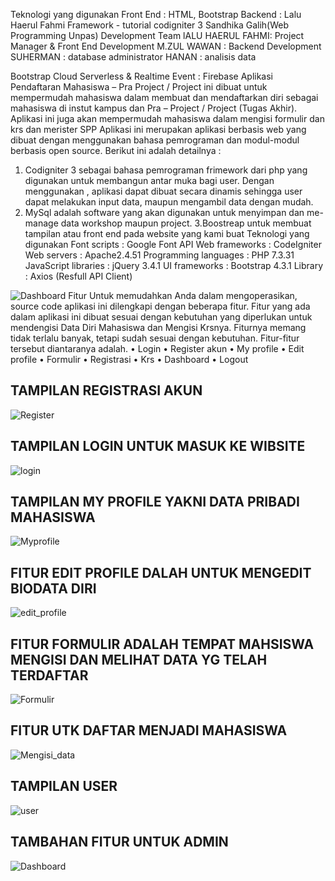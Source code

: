 Teknologi yang digunakan
Front End : HTML, Bootstrap
Backend : Lalu Haerul Fahmi Framework -  tutorial codigniter 3  Sandhika Galih(Web Programming Unpas)
Development Team
lALU HAERUL FAHMI: Project Manager & Front End Development
M.ZUL WAWAN : Backend Development
SUHERMAN : database administrator
HANAN : analisis data



Bootstrap 
Cloud Serverless & Realtime Event : Firebase
Aplikasi Pendaftaran Mahasiswa – Pra Project / Project ini dibuat untuk mempermudah mahasiswa dalam
membuat dan mendaftarkan diri sebagai mahasiswa di instut kampus dan Pra – Project / Project
(Tugas Akhir). 
Aplikasi ini juga akan mempermudah mahasiswa dalam mengisi formulir dan krs dan merister SPP 
Aplikasi ini merupakan aplikasi berbasis web yang dibuat dengan menggunakan bahasa
pemrograman dan modul-modul berbasis open source. Berikut ini adalah detailnya :
1. Codigniter 3 sebagai bahasa pemrograman  frimework dari php yang digunakan untuk membangun antar muka bagi user.
Dengan menggunakan , aplikasi dapat dibuat secara dinamis sehingga user dapat melakukan
input data, maupun mengambil data dengan mudah.
2. MySql adalah software yang akan digunakan untuk menyimpan dan me-manage data workshop
maupun project.
3.Boostreap untuk membuat tampilan atau front end pada website yang  kami buat
Teknologi yang digunakan Font scripts : Google Font API Web frameworks : CodeIgniter Web servers : Apache2.4.51 Programming languages : PHP 7.3.31 JavaScript libraries : jQuery 3.4.1 UI frameworks : Bootstrap 4.3.1 Library : Axios (Resfull API Client)

![Dashboard](https://user-images.githubusercontent.com/81134042/149739227-ef4ef136-cf14-4ffa-8905-9399faaceeeb.PNG)
Fitur Untuk memudahkan Anda dalam mengoperasikan, source code aplikasi ini dilengkapi dengan beberapa fitur. Fitur yang ada dalam aplikasi ini dibuat sesuai dengan kebutuhan yang diperlukan untuk mendengisi Data Diri Mahasiswa dan Mengisi Krsnya. Fiturnya memang tidak terlalu banyak, tetapi sudah sesuai dengan kebutuhan. Fitur-fitur tersebut diantaranya adalah. • Login • Register akun • My profile • Edit profile • Formulir • Registrasi • Krs • Dashboard • Logout

## TAMPILAN REGISTRASI AKUN 
![Register](https://user-images.githubusercontent.com/81134042/149739223-3efa532d-97dc-401d-be51-2c1df74652b1.PNG)
## TAMPILAN LOGIN UNTUK MASUK KE WIBSITE
![login](https://user-images.githubusercontent.com/81134042/149739203-e30b3ded-884e-4f4b-a773-fd4153fdcc2e.PNG)
## TAMPILAN MY PROFILE YAKNI DATA PRIBADI MAHASISWA
![Myprofile](https://user-images.githubusercontent.com/81134042/149739216-1c5cb6fc-3d34-4e65-b0e2-8b9f667e38b3.PNG)
## FITUR EDIT PROFILE DALAH UNTUK MENGEDIT BIODATA DIRI
![edit_profile](https://user-images.githubusercontent.com/81134042/149739196-c83a76c4-0ee5-4355-bb14-98fb57ec9b2a.PNG)
## FITUR FORMULIR ADALAH TEMPAT MAHSISWA MENGISI DAN MELIHAT DATA YG TELAH TERDAFTAR
![Formulir](https://user-images.githubusercontent.com/81134042/149739201-cce8393b-961a-4b27-baaa-f09c71409f2c.PNG)
## FITUR UTK DAFTAR MENJADI MAHASISWA
![Mengisi_data](https://user-images.githubusercontent.com/81134042/149742279-868ea12d-dc86-4fb3-85a0-1d13d7d79ff6.PNG)
## TAMPILAN USER
![user](https://user-images.githubusercontent.com/81134042/149885876-62e1ed2a-6dee-48e4-8b51-0ff1af635b4c.PNG)
## TAMBAHAN FITUR UNTUK ADMIN
![Dashboard](https://user-images.githubusercontent.com/81134042/149739227-ef4ef136-cf14-4ffa-8905-9399faaceeeb.PNG)



